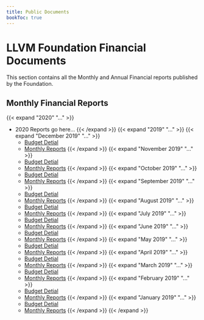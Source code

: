 ```yaml
---
title: Public Documents
bookToc: true
---
```

# LLVM Foundation Financial Documents
This section contains all the Monthly and Annual Financial reports published by the Foundation. 

## Monthly Financial Reports
{{< expand "2020" "..." >}}
 * 2020 Reports go here...
{{< /expand >}}
{{< expand "2019" "..." >}}
  {{< expand "December 2019" "..." >}}
    * [Budget Detial](/documents/finance/statements/2019/12_December/LLVM_Foundation_-_Budget_Detail.pdf)
    * [Monthly Reports](/documents/finance/statements/2019/12_December/LLVM_Foundation_-_Monthly_Reports.pdf)
  {{< /expand >}}
  {{< expand "November 2019" "..." >}}
    * [Budget Detial](/documents/finance/statements/2019/11_November/LLVM_Foundation_-_Budget_Detail.pdf)
    * [Monthly Reports](/documents/finance/statements/2019/11_November/LLVM_Foundation_-_Monthly_Reports.pdf)
  {{< /expand >}}
  {{< expand "October 2019" "..." >}}
    * [Budget Detial](/documents/finance/statements/2019/10_October/LLVM_Foundation_-_Budget_Detail.pdf)
    * [Monthly Reports](/documents/finance/statements/2019/10_October/LLVM_Foundation_-_Monthly_Reports.pdf)
  {{< /expand >}}
  {{< expand "September 2019" "..." >}}
    * [Budget Detial](/documents/finance/statements/2019/9_September/LLVM_Foundation_-_Budget_Detail.pdf)
    * [Monthly Reports](/documents/finance/statements/2019/9_September/LLVM_Foundation_-_Monthly_Reports.pdf)
  {{< /expand >}}
  {{< expand "August 2019" "..." >}}
    * [Budget Detial](/documents/finance/statements/2019/8_August/LLVM_Foundation_-_Budget_Detail.pdf)
    * [Monthly Reports](/documents/finance/statements/2019/8_August/LLVM_Foundation_-_Monthly_Reports.pdf)
  {{< /expand >}}
  {{< expand "July 2019" "..." >}}
    * [Budget Detial](/documents/finance/statements/2019/7_July/LLVM_Foundation_-_Budget_Detail.pdf)
    * [Monthly Reports](/documents/finance/statements/2019/7_July/LLVM_Foundation_-_Monthly_Reports.pdf)
  {{< /expand >}}
  {{< expand "June 2019" "..." >}}
    * [Budget Detial](/documents/finance/statements/2019/6_June/LLVM_Foundation_-_Budget_Detail.pdf)
    * [Monthly Reports](/documents/finance/statements/2019/6_June/LLVM_Foundation_-_Monthly_Reports.pdf)
  {{< /expand >}}
  {{< expand "May 2019" "..." >}}
    * [Budget Detial](/documents/finance/statements/2019/5_May/LLVM_Foundation_-_Budget_Detail.pdf)
    * [Monthly Reports](/documents/finance/statements/2019/5_May/LLVM_Foundation_-_Monthly_Reports.pdf)
  {{< /expand >}}
  {{< expand "April 2019" "..." >}}
    * [Budget Detial](/documents/finance/statements/2019/4_April/LLVM_Foundation_-_Budget_Detail.pdf)
    * [Monthly Reports](/documents/finance/statements/2019/4_April/LLVM_Foundation_-_Monthly_Reports.pdf)
  {{< /expand >}}
  {{< expand "March 2019" "..." >}}
    * [Budget Detial](/documents/finance/statements/2019/3_March/LLVM_Foundation_-_Budget_Detail.pdf)
    * [Monthly Reports](/documents/finance/statements/2019/3_March/LLVM_Foundation_-_Monthly_Reports.pdf)
  {{< /expand >}}
  {{< expand "February 2019" "..." >}}
    * [Budget Detial](/documents/finance/statements/2019/2_February/LLVM_Foundation_-_Budget_Detail.pdf)
    * [Monthly Reports](/documents/finance/statements/2019/2_February/LLVM_Foundation_-_Monthly_Reports.pdf)
  {{< /expand >}}
  {{< expand "January 2019" "..." >}}
    * [Budget Detial](/documents/finance/statements/2019/1_January/LLVM_Foundation_-_Budget_Detail.pdf)
    * [Monthly Reports](/documents/finance/statements/2019/1_January/LLVM_Foundation_-_Monthly_Reports.pdf)
  {{< /expand >}}
{{< /expand >}}
